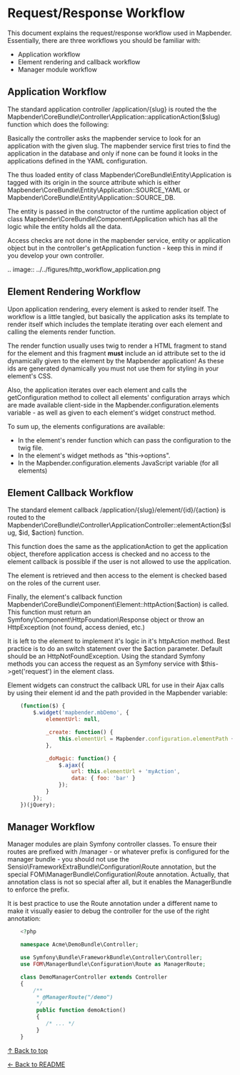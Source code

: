 # Request/Response Workflow

This document explains the request/response workflow used in Mapbender.
Essentially, there are three workflows you should be familiar with:

* Application workflow
* Element rendering and callback workflow
* Manager module workflow

## Application Workflow

The standard application controller /application/{slug} is routed the the
Mapbender\\CoreBundle\\Controller\\Application::applicationAction($slug) function
which does the following:

Basically the controller asks the mapbender service to look for an application
with the given slug. The mapbender service first tries to find the application
in the database and only if none can be found it looks in the applications
defined in the YAML configuration.

The thus loaded entity of class Mapbender\\CoreBundle\\Entity\\Application is
tagged with its origin in the source attribute which is either
Mapbender\\CoreBundle\\Entity\\Application::SOURCE_YAML or
Mapbender\\CoreBundle\\Entity\\Application::SOURCE_DB.

The entity is passed in the constructor of the runtime application object
of class Mapbender\\CoreBundle\\Component\\Application which has all the logic
while the entity holds all the data.

Access checks are not done in the mapbender service, entity or application
object but in the controller's getApplication function - keep this in mind if you
develop your own controller.

.. image:: ../../figures/http_workflow_application.png

## Element Rendering Workflow

Upon application rendering, every element is asked to render itself. The workflow
is a little tangled, but basically the application asks its template to render
itself which includes the template iterating over each element and calling the
elements render function.

The render function usually uses twig to render a HTML fragment to stand for the
element and this fragment **must** include an id attribute set to the id dynamically
given to the element by the Mapbender application! As these ids are generated
dynamically you must not use them for styling in your element's CSS.

Also, the application iterates over each element and calls the getConfiguration
method to collect all elements' configuration arrays which are made available
client-side in the Mapbender.configuration.elements variable - as well as given to
each element's widget construct method.

To sum up, the elements configurations are available:

* In the element's render function which can pass the configuration to the twig file.
* In the element's widget methods as "this->options".
* In the Mapbender.configuration.elements JavaScript variable (for all elements)

## Element Callback Workflow

The standard element callback /application/{slug}/element/{id}/{action} is
routed to the
Mapbender\\CoreBundle\\Controller\\ApplicationController::elementAction($slug, $id, $action)
function.

This function does the same as the applicationAction to get the application
object, therefore application access is checked and no access to the element
callback is possible if the user is not allowed to use the application.

The element is retrieved and then access to the element is checked based on
the roles of the current user.

Finally, the element's callback function
Mapbender\\CoreBundle\\Component\\Element::httpAction($action) is called. This
function must return an Symfony\\Component\\HttpFoundation\\Response object or
throw an HttpException (not found, access denied, etc.)

It is left to the element to implement it's logic in it's httpAction method.
Best practice is to do an switch statement over the $action parameter. Default
should be an HttpNotFoundException. Using the standard Symfony methods you can
access the request as an Symfony service with $this->get('request') in the
element class.

Element widgets can construct the callback URL for use in their Ajax calls
by using their element id and the path provided in the Mapbender variable:

```javascript
    (function($) {
        $.widget('mapbender.mbDemo', {
            elementUrl: null,

            _create: function() {
                this.elementUrl = Mapbender.configuration.elementPath + this.element.attr('id') + '/';
            },

            _doMagic: function() {
                $.ajax({
                    url: this.elementUrl + 'myAction',
                    data: { foo: 'bar' }
                });
            }
        });
    })(jQuery);
```

## Manager Workflow

Manager modules are plain Symfony controller classes. To ensure their routes
are prefixed with /manager - or whatever prefix is configured for the manager
bundle - you should not use the Sensio\\FrameworkExtraBundle\\Configuration\\Route
annotation, but the special FOM\\ManagerBundle\\Configuration\\Route annotation.
Actually, that annotation class is not so special after all, but it enables the
ManagerBundle to enforce the prefix.

It is best practice to use the Route annotation under a different name to make
it visually easier to debug the controller for the use of the right annotation:

```php
    <?php

    namespace Acme\DemoBundle\Controller;

    use Symfony\Bundle\FrameworkBundle\Controller\Controller;
    use FOM\ManagerBundle\Configuration\Route as ManagerRoute;

    class DemoManagerController extends Controller
    {
        /**
         * @ManagerRoute("/demo")
         */
         public function demoAction()
         {
            /* ... */
         }
    }
```

[↑ Back to top](#requestresponse-workflow)

[← Back to README](../README.md)
